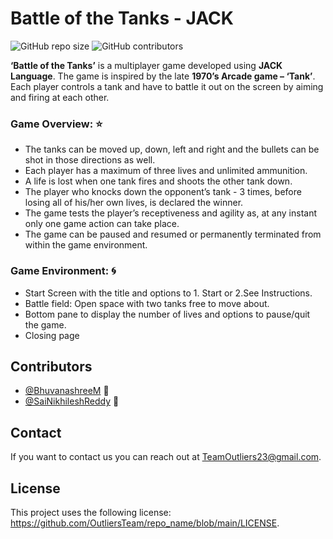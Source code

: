 # Battle of the Tanks - JACK 

<!--- These are examples. See https://shields.io for others or to customize this set of shields. You might want to include dependencies, project status and licence info here --->
![GitHub repo size](https://img.shields.io/github/repo-size/OutliersTeam/<repo-name>)
![GitHub contributors](https://img.shields.io/github/contributors/OutliersTeam/<repo-name>)

**‘Battle of the Tanks’** is a multiplayer game developed using **JACK Language**. The game is inspired by the late **1970’s Arcade game – ‘Tank’**.  Each player controls a tank and have to battle it out on the screen by aiming and firing at each other. 

### Game Overview: ⭐
* The tanks can be moved up, down, left and right and the bullets can be shot in those directions as well. 
* Each player has a maximum of three lives and unlimited ammunition. 
* A life is lost when one tank fires and shoots the other tank down. 
* The player who knocks down the opponent’s tank - 3 times, before losing all of his/her own lives, is declared the winner.
* The game tests the player’s receptiveness and agility as, at any instant only one game action can take place.
* The game can be paused and resumed or permanently terminated from within the game environment.

### Game Environment: 🌀
* Start Screen with the title and options to 1. Start or 2.See Instructions. 
* Battle field: Open space with two tanks free to move about. 
* Bottom pane to display the number of lives and options to pause/quit the game.
* Closing page


## Contributors

* [@BhuvanashreeM](https://github.com/BhuvanashreeM) 🦅
* [@SaiNikhileshReddy](https://github.com/SaiNikhileshReddy) 🦊

<!--You might want to consider using something like the [All Contributors](https://github.com/all-contributors/all-contributors) specification and its [emoji key](https://allcontributors.org/docs/en/emoji-key).-->

## Contact

If you want to contact us you can reach out at <TeamOutliers23@gmail.com>.

## License
<!--- If you're not sure which open license to use see https://choosealicense.com/--->

This project uses the following license: <https://github.com/OutliersTeam/repo_name/blob/main/LICENSE>.
